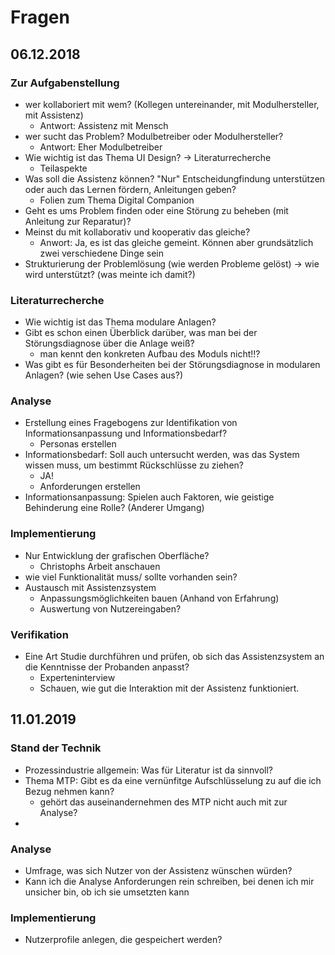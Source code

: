 # Fragen



## 06.12.2018

### Zur Aufgabenstellung

+ wer kollaboriert mit wem? (Kollegen untereinander, mit Modulhersteller, mit Assistenz)
  + Antwort: Assistenz mit Mensch
+ wer sucht das Problem? Modulbetreiber oder Modulhersteller?
  + Antwort: Eher Modulbetreiber
+ Wie wichtig ist das Thema UI Design? -> Literaturrecherche
  + Teilaspekte
+ Was soll die Assistenz können? "Nur" Entscheidungfindung unterstützen oder auch das Lernen fördern, Anleitungen geben?
  + Folien zum Thema Digital Companion
+ Geht es ums Problem finden oder eine Störung zu beheben (mit Anleitung zur Reparatur)?
+ Meinst du mit kollaborativ und kooperativ das gleiche?
  + Anwort: Ja, es ist das gleiche gemeint. Können aber grundsätzlich zwei verschiedene Dinge sein
+ Strukturierung der Problemlösung (wie werden Probleme gelöst) -> wie wird unterstützt? (was meinte ich damit?)

### Literaturrecherche

+ Wie wichtig ist das Thema modulare Anlagen?
+ Gibt es schon einen Überblick darüber, was man bei der Störungsdiagnose über die Anlage weiß?
  + man kennt den konkreten Aufbau des Moduls nicht!!?
+ Was gibt es für Besonderheiten bei der Störungsdiagnose in modularen Anlagen? (wie sehen Use Cases aus?)

### Analyse

+ Erstellung eines Fragebogens zur Identifikation von Informationsanpassung und Informationsbedarf?
  + Personas erstellen
+ Informationsbedarf: Soll auch untersucht werden, was das System wissen muss, um bestimmt Rückschlüsse zu ziehen?
  + JA!
  +  Anforderungen erstellen
+ Informationsanpassung: Spielen auch Faktoren, wie geistige Behinderung eine Rolle? (Anderer Umgang)

### Implementierung

+ Nur Entwicklung der grafischen Oberfläche?
  + Christophs Arbeit anschauen
+ wie viel Funktionalität muss/ sollte vorhanden sein?
+ Austausch mit Assistenzsystem
  + Anpassungsmöglichkeiten bauen (Anhand von Erfahrung)
  + Auswertung von Nutzereingaben?

### Verifikation

+ Eine Art Studie durchführen und prüfen, ob sich das Assistenzsystem an die Kenntnisse der Probanden anpasst?
  + Experteninterview
  + Schauen, wie gut die Interaktion mit der Assistenz funktioniert.



## 11.01.2019

### Stand der Technik

+ Prozessindustrie allgemein: Was für Literatur ist da sinnvoll?
+ Thema MTP: Gibt es da eine vernünfitge Aufschlüsselung zu auf die ich Bezug nehmen kann?
  + gehört das auseinandernehmen des MTP nicht auch mit zur Analyse?
+ 

### Analyse

+ Umfrage, was sich Nutzer von der Assistenz wünschen würden?
+ Kann ich die Analyse Anforderungen rein schreiben, bei denen ich mir unsicher bin, ob ich sie umsetzten kann

### Implementierung

+ Nutzerprofile anlegen, die gespeichert werden?